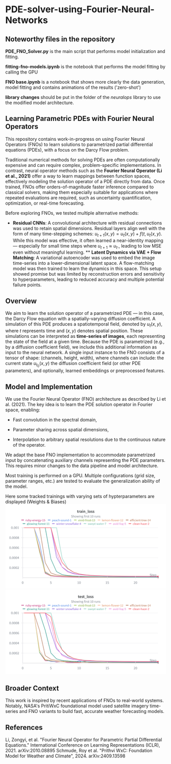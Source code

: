 # PDE-solver-using-Fourier-Neural-Networks

## Noteworthy files in the repository
**PDE_FNO_Solver.py** is the main script that performs model initialization and fitting.

**fitting-fno-models.ipynb** is the notebook that performs the model fitting by calling the GPU

**FNO base.ipynb** is a notebook that shows more clearly the data generation, model fitting and contains animations of the results ('zero-shot')

**library changes** should be put in the folder of the _neuralops_ library to use the modified model architecture.

## Learning Parametric PDEs with Fourier Neural Operators

This repository contains work-in-progress on using Fourier Neural Operators (FNOs) to learn solutions to parametrized partial differential equations (PDEs), with a focus on the Darcy Flow problem.

Traditional numerical methods for solving PDEs are often computationally expensive and can require complex, problem-specific implementations. In contrast, neural operator methods such as the **Fourier Neural Operator (Li et al., 2021)** offer a way to learn mappings between function spaces, effectively modeling the solution operator of a PDE directly from data. Once trained, FNOs offer orders-of-magnitude faster inference compared to classical solvers, making them especially suitable for applications where repeated evaluations are required, such as uncertainty quantification, optimization, or real-time forecasting.

Before exploring FNOs, we tested multiple alternative methods:

* **Residual CNNs**: A convolutional architecture with residual connections was used to retain spatial dimensions. Residual layers align well with the form of many time-stepping schemes: $u_{t+1}(x,y) = u_t(x,y) + f(t, u_t(x,y)$. While this model was effective, it often learned a near-identity mapping — especially for small time steps where $u_{t+1}\approx u_t$., leading to low MSE even without meaningful learning.
** **Latent Dynamics via VAE + Flow Matching**: A variational autoencoder was used to embed the image time-series into a lower-dimensional latent space. A flow-matching model was then trained to learn the dynamics in this space. This setup showed promise but was limited by reconstruction errors and sensitivity to hyperparameters, leading to reduced accuracy and multiple potential failure points.

## Overview

We aim to learn the solution operator of a parametrized PDE — in this case, the Darcy Flow equation with a spatially-varying diffusion coefficient. A simulation of this PDE produces a spatiotemporal field, denoted by $u_t(x,y)$, where $t$ represents time and $(x,y)$ denotes spatial position. These simulations can be interpreted as **time-series of images**, each representing the state of the field at a given time. Because the PDE is parametrized (e.g., by a diffusion coefficient field), we include this additional information as input  to the neural network. A single input instance to the FNO consists of a tensor of shape: (channels, height, width), where channels can include: the current state $u_{t_0}(x,y)$ the diffusion coefficient field (or other PDE parameters), and optionally, learned embeddings or preprocessed features.

## Model and Implementation

We use the Fourier Neural Operator (FNO) architecture as described by Li et al. (2021). The key idea is to learn the PDE solution operator in Fourier space, enabling:

* Fast convolution in the spectral domain,

* Parameter sharing across spatial dimensions,

* Interpolation to arbitrary spatial resolutions due to the continuous nature of the operator.

We adapt the base FNO implementation to accommodate parametrized input by concatenating auxiliary channels representing the PDE parameters. This requires minor changes to the data pipeline and model architecture.

Most training is performed on a GPU. Multiple configurations (grid size, parameter ranges, etc.) are tested to evaluate the generalization ability of the model.

Here some tracked trainings with varying sets of hypterparameters are displayed (Weights & Biases)
![Alt text](images/Wandb%20training.png)
![Alt text](images/Wandb%20testing.png)

## Broader Context

This work is inspired by recent applications of FNOs to real-world systems. Notably, NASA's PritiWxC foundational model used satellite imagery time-series and FNO variants to build fast, accurate weather forecasting models.

## References

Li, Zongyi, et al. "Fourier Neural Operator for Parametric Partial Differential Equations." International Conference on Learning Representations (ICLR), 2021. arXiv:2010.08895
Schmude, Roy et al. "Prithvi WxC: Foundation Model for Weather and Climate", 2024. arXiv:2409.13598
